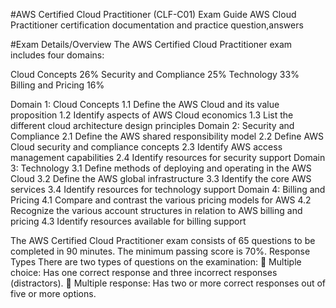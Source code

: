 #AWS Certified Cloud Practitioner (CLF-C01) Exam Guide
AWS Cloud Practitioner certification documentation and practice question,answers

#Exam Details/Overview
The AWS Certified Cloud Practitioner exam includes four domains:

Cloud Concepts  26%
Security and Compliance  25%
Technology  33%
Billing and Pricing  16%

Domain 1: Cloud Concepts
1.1 Define the AWS Cloud and its value proposition
1.2 Identify aspects of AWS Cloud economics
1.3 List the different cloud architecture design principles
Domain 2: Security and Compliance
2.1 Define the AWS shared responsibility model
2.2 Define AWS Cloud security and compliance concepts
2.3 Identify AWS access management capabilities
2.4 Identify resources for security support
Domain 3: Technology
3.1 Define methods of deploying and operating in the AWS Cloud
3.2 Define the AWS global infrastructure
3.3 Identify the core AWS services
3.4 Identify resources for technology support
Domain 4: Billing and Pricing
4.1 Compare and contrast the various pricing models for AWS
4.2 Recognize the various account structures in relation to AWS billing and pricing
4.3 Identify resources available for billing support


The AWS Certified Cloud Practitioner exam consists of 65 questions to be completed in 90 minutes. The minimum passing score is 70%.
Response Types
There are two types of questions on the examination:
 Multiple choice: Has one correct response and three incorrect responses (distractors).
 Multiple response: Has two or more correct responses out of five or more options.


